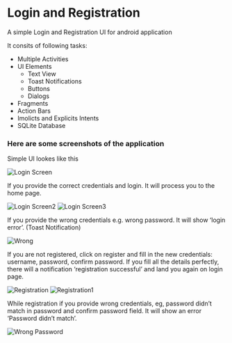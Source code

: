 # Login and Registration
A simple Login and Registration UI for android application

It consits of following tasks:
* Multiple Activities
* UI Elements
  * Text View
  * Toast Notifications
  * Buttons
  * Dialogs
* Fragments
* Action Bars
* Imolicts and Explicits Intents
* SQLite Database

### Here are some screenshots of the application ###

Simple UI lookes like this

<img src='https://github.com/Shashwatjain31/Login_and_Registration/blob/master/Screenshots/Capture1.PNG' title='Login Screen' width='' alt='Login Screen' />


If you provide the correct credentials and login. It will process you to the home page.

<img src='https://github.com/Shashwatjain31/Login_and_Registration/blob/master/Screenshots/Capture2.PNG' title='Login Screen2' width='' alt='Login Screen2' />
<img src='https://github.com/Shashwatjain31/Login_and_Registration/blob/master/Screenshots/Capture3.PNG' title='Login Screen3' width='' alt='Login Screen3' />


If you provide the wrong credentials e.g. wrong password. It will show ‘login error’. (Toast Notification)

<img src='https://github.com/Shashwatjain31/Login_and_Registration/blob/master/Screenshots/Capture4.PNG' title='Wrong' width='' alt='Wrong' />


If you are not registered, click on register and fill in the new credentials: username, password, confirm password. If you fill all the details perfectly, there will a notification ‘registration successful’ and land you again on login page.

<img src='https://github.com/Shashwatjain31/Login_and_Registration/blob/master/Screenshots/Capture5.PNG' title='Registration' width='' alt='Registration' />
<img src='https://github.com/Shashwatjain31/Login_and_Registration/blob/master/Screenshots/Capture6.PNG' title='Registration1' width='' alt='Registration1' />


While registration if you provide wrong credentials, eg, password didn’t match in password and confirm password field. It will show an error ‘Password didn’t match’.

<img src='https://github.com/Shashwatjain31/Login_and_Registration/blob/master/Screenshots/Capture7.PNG' title='Wrong Password' width='' alt='Wrong Password' />
